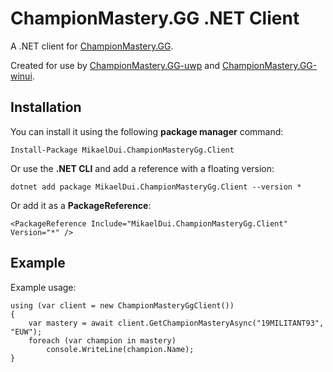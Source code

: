 # ChampionMastery.GG .NET Client
A .NET client for [ChampionMastery.GG](https://github.com/Derpthemeus/ChampionMastery.GG). 

Created for use by [ChampionMastery.GG-uwp](https://github.com/mikaeldui/ChampionMastery.GG-uwp) and [ChampionMastery.GG-winui](https://github.com/mikaeldui/ChampionMastery.GG-winui).

## Installation
You can install it using the following **package manager** command:

    Install-Package MikaelDui.ChampionMasteryGg.Client

Or use the **.NET CLI** and add a reference with a floating version:

    dotnet add package MikaelDui.ChampionMasteryGg.Client --version *

Or add it as a **PackageReference**:

    <PackageReference Include="MikaelDui.ChampionMasteryGg.Client" Version="*" />
  
## Example
Example usage:

    using (var client = new ChampionMasteryGgClient())
    {
        var mastery = await client.GetChampionMasteryAsync("19MILITANT93", "EUW");
        foreach (var champion in mastery)
            console.WriteLine(champion.Name);
    }
